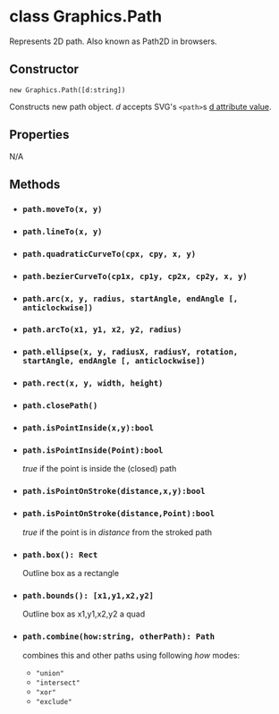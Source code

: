 # class Graphics.Path

Represents 2D path. Also known as Path2D in browsers.

## Constructor

`new Graphics.Path([d:string])`

Constructs new path object. _d_ accepts SVG's `<path>`s [d attribute value](https://developer.mozilla.org/en-US/docs/Web/SVG/Attribute/d).

## Properties

N/A

## Methods

* ### `path.moveTo(x, y)`
* ### `path.lineTo(x, y)`
* ### `path.quadraticCurveTo(cpx, cpy, x, y)`
* ### `path.bezierCurveTo(cp1x, cp1y, cp2x, cp2y, x, y)`
* ### `path.arc(x, y, radius, startAngle, endAngle [, anticlockwise])`
* ### `path.arcTo(x1, y1, x2, y2, radius)`
* ### `path.ellipse(x, y, radiusX, radiusY, rotation, startAngle, endAngle [, anticlockwise])`
* ### `path.rect(x, y, width, height)`
* ### `path.closePath()`

* ### `path.isPointInside(x,y):bool`
* ### `path.isPointInside(Point):bool`
  _true_ if the point is inside the (closed) path
* ### `path.isPointOnStroke(distance,x,y):bool`
* ### `path.isPointOnStroke(distance,Point):bool`
  _true_ if the point is in _distance_ from the stroked path  
* ### `path.box(): Rect`
  Outline box as a rectangle
* ### `path.bounds(): [x1,y1,x2,y2]`
  Outline box as x1,y1,x2,y2 a quad
* ### `path.combine(how:string, otherPath): Path`
  
  combines this and other paths using following _how_ modes:

  * `"union"` 
  * `"intersect"`
  * `"xor"`
  * `"exclude"`

